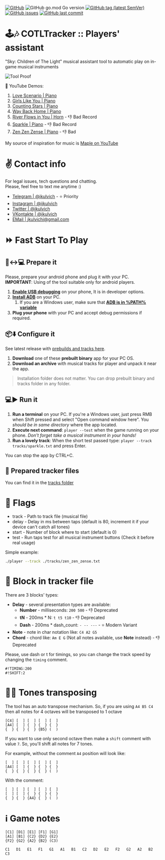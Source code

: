 [![GitHub](https://img.shields.io/github/license/jkulvich/cotltracker)](https://github.com/jkulvich/COTLTracker/blob/master/LICENSE)
![GitHub go.mod Go version](https://img.shields.io/github/go-mod/go-version/jkulvich/cotltracker)
[![GitHub tag (latest SemVer)](https://img.shields.io/github/v/tag/jkulvich/cotltracker)](https://github.com/jkulvich/COTLTracker/releases)
[![GitHub issues](https://img.shields.io/github/issues/jkulvich/cotltracker)](https://github.com/jkulvich/COTLTracker/issues)
[![GitHub last commit](https://img.shields.io/github/last-commit/jkulvich/cotltracker)](https://github.com/jkulvich/COTLTracker/commits/master)

# :joystick::notes: COTLTracker :: Players' assistant
"Sky: Children of The Light" musical assistant tool to automatic play on in-game musical instruments

![Tool Proof](./assets/proof2.gif)

:eyes: YouTube Demos:
1. [Love Scenario | Piano](https://youtu.be/ejYJq7mixME)
2. [Girls Like You | Piano](https://youtu.be/8W7AQtnZh0k)
3. [Counting Stars | Piano](https://youtu.be/JMDFZYuwwz8)
4. [Way Back Home | Piano](https://youtu.be/OMZEtMOoTOI)
5. [River Flows in You | Horn](https://www.youtube.com/watch?v=-RD3mvBv8M8) - :-1: Bad Record
6. [Sparkle | Piano](https://www.youtube.com/watch?v=9vW_sGyi8EE) - :-1: Bad Record
7. [Zen Zen Zense | Piano](https://www.youtube.com/watch?v=WTTuqxaN5xg) - :-1: Bad 

My source of inspiration for music is [Maple on YouTube](https://www.youtube.com/channel/UCDckPUJKSo9UeVtlY31p3Ag)

# :v: Contact info
For legal issues, tech questions and chatting.  
Please, feel free to text me anytime :)

- [Telegram | @jkulvich](https://t.me/jkulvich) - :star: Priority
- [Instagram | @ijkulvich](https://instagram.com/ijkulvich)
- [Twitter | @jkulvich](https://twitter.com/jkulvich)
- [VKontakte | @jkulvich](https://vk.com/jkulvich)
- [EMail | jkulvichi@gmail.com](mailto:jkulvichi@gmail.com)

# :fast_forward: Fast Start To Play

## :iphone::left_right_arrow::computer: Prepare it
Please, prepare your android phone and plug it with your PC.  
**IMPORTANT**: Using of the tool suitable only for android players.
1. [**Enable USB debugging**](https://www.phonearena.com/news/How-to-enable-USB-debugging-on-Android_id53909) on your phone, It is in developer options.
2. [**Install ADB**](https://www.xda-developers.com/install-adb-windows-macos-linux/) on your PC.
    1. If you are a Windows user, make sure that [**ADB is in %PATH% variable**](https://nerdschalk.com/set-adb-fastboot-path-windows)
3. **Plug your phone** with your PC and accept debug permissions if required.

## :package::arrow_down: Configure it
See latest release with [prebuilds and tracks here](https://github.com/jkulvich/COTLTracker/releases).
1. **Download** one of these **prebuilt binary** app for your PC OS.
2. **Download an archive** with musical tracks for player and unpack it near the app.

> Installation folder does not matter. You can drop prebuilt binary and tracks folder in any folder.

## :computer::arrow_forward: Run it
1. **Run a terminal** on your PC. If you're a Windows user, just press RMB when Shift pressed and select "Open command window here". You _should be in same directory_ where the app located.
2. **Execute next command**: `player --test` when the game running on your phone. _Don't forget take a musical instrument in your hands!_
3. **Run a lovely track**: When the short test passed type: `player --track tracks/sparkle.txt` and press Enter.

You can stop the app by CTRL+C.

## :musical_note: Prepared tracker files

You can find it in the [tracks folder](./tracks)

# :checkered_flag: Flags

- track - Path to track file (musical file)
- delay - Delay in ms between taps (default is 80, increment it if your device can't catch all tones)
- start - Number of block where to start (default is 0)
- test - Run taps test for all musical instrument buttons (Check it before real usage)

Simple example:
```bash
./player --track ./tracks/zen_zen_zense.txt
```

# :1234: Block in tracker file

There are 3 blocks' types:
- **Delay** - several presentation types are available:
    - **Number** - milliseconds: `200 500` - :-1: Deprecated
    - **tN** - 200ms * N: `t t5 t10` - :-1: Deprecated
    - **Dash** - 200ms * dash_count: `- -- ---` - :star: Modern Variant
- **Note** - note in char notation like: `C4 A2 G5`
- **Chord** - chord like: `Am E G` (Not all notes available, use **Note** instead) - :-1: Deprecated

Please, use dash or t for timings, so you can change
the track speed by changing the `timing` comment.

```
#!TIMING:200
#!SHIFT:2
```

# :arrow_up_small::arrow_down_small: Tones transposing

The tool has an auto transpose mechanism.
So, if you are using `A4 B5 C4` then all notes for 4 octaves will be
transposed to 1 octave
```
[C4] [  ] [  ] [  ] [  ]
[A4] [  ] {  } {  } {  }
{  } {  } {  } {B5} (  )
```

If you want to use only second octave then make a `shift` comment
with value `7`. So, you'll shift all notes for 7 tones.

For example, without the comment `A4` position will look like:
```
[  ] [  ] [  ] [  ] [  ]
[A4] [  ] {  } {  } {  }
{  } {  } {  } {  } (  )
```
With the comment:
```
[  ] [  ] [  ] [  ] [  ]
[  ] [  ] {  } {  } {  }
{  } {  } {A4} {  } (  )
```

# :information_source: Game notes

```
[C1] [D1] [E1] [F1] [G1]
[A1] [B1] {C2} {D2} {E2}
{F2} {G2} {A2} {B2} (C3)
```

```
C1   D1   E1   F1   G1   A1   B1   C2   D2   E2   F2   G2   A2   B2   C3
``` 
